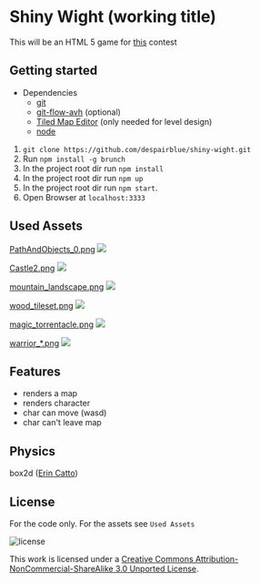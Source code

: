 # Shiny Wight (working title)
This will be an HTML 5 game for [this](https://www.udacity.com/wiki/CS255/contest) contest

## Getting started
- Dependencies
  - [git](http://git-scm.com/)
  - [git-flow-avh](https://github.com/petervanderdoes/gitflow/wiki) (optional)
  - [Tiled Map Editor](http://www.mapeditor.org/) (only needed for level design)
  - [node](http://nodejs.org/)

1. ```git clone https://github.com/despairblue/shiny-wight.git```
2. Run `npm install -g brunch`
3. In the project root dir run `npm install`
4. In the project root dir run `npm up`
5. In the project root dir run `npm start`.
6. Open Browser at `localhost:3333`

## Used Assets
[PathAndObjects_0.png](http://opengameart.org/content/rpg-tiles-cobble-stone-paths-town-objects)
![](http://i.creativecommons.org/l/by-sa/3.0/80x15.png)

[Castle2.png](http://opengameart.org/content/castle-tiles-for-rpgs)
![](http://i.creativecommons.org/l/by/3.0/80x15.png)

[mountain_landscape.png](http://opengameart.org/content/2d-lost-garden-zelda-style-tiles-resized-to-32x32-with-additions)
![](http://i.creativecommons.org/l/by/3.0/80x15.png)

[wood_tileset.png](http://opengameart.org/content/2d-lost-garden-tileset-transition-to-jetrels-wood-tileset)
![](http://i.creativecommons.org/l/by-sa/3.0/80x15.png)

[magic_torrentacle.png](http://opengameart.org/content/farming-tilesets-magic-animations-and-ui-elements)
![](http://i.creativecommons.org/l/by-sa/3.0/80x15.png)

[warrior_*.png](http://opengameart.org/content/antifareas-rpg-sprite-set-1-enlarged-w-transparent-background)
![](http://i.creativecommons.org/l/by/3.0/80x15.png)

## Features
* renders a map
* renders character
* char can move (wasd)
* char can't leave map

## Physics
box2d ([Erin Catto](http://www.gphysics.com))

## License
For the code only. For the assets see `Used Assets`

![license](http://i.creativecommons.org/l/by-nc-sa/3.0/88x31.png)

This work is licensed under a [Creative Commons Attribution-NonCommercial-ShareAlike 3.0 Unported License](http://creativecommons.org/licenses/by-nc-sa/3.0/).
